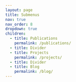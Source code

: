 ```yaml
---
layout: page
title: Submenus
nav: true
nav_order: 8
dropdown: true
children:
  - title: Publications
    permalink: /publications/
  - title: Divider
  - title: Projects
    permalink: /projects/
  - title: Divider
  - title: Blog
    permalink: /blog/
---
```

